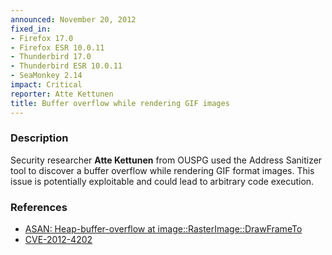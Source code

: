 ```yaml
---
announced: November 20, 2012
fixed_in:
- Firefox 17.0
- Firefox ESR 10.0.11
- Thunderbird 17.0
- Thunderbird ESR 10.0.11
- SeaMonkey 2.14
impact: Critical
reporter: Atte Kettunen
title: Buffer overflow while rendering GIF images
---
```


<h3>Description</h3>

<p>Security researcher <strong>Atte Kettunen</strong> from OUSPG used the Address Sanitizer tool to discover a buffer overflow while rendering GIF format images. This issue is potentially exploitable and could lead to arbitrary code execution.
</p>


<h3>References</h3>

<ul>
  <li><a href="https://bugzilla.mozilla.org/show_bug.cgi?id=758200">
      ASAN: Heap-buffer-overflow at image::RasterImage::DrawFrameTo</a></li>
  <li><a href="http://cve.mitre.org/cgi-bin/cvename.cgi?name=CVE-2012-4202" class="ex-ref">CVE-2012-4202</a></li>
</ul>



